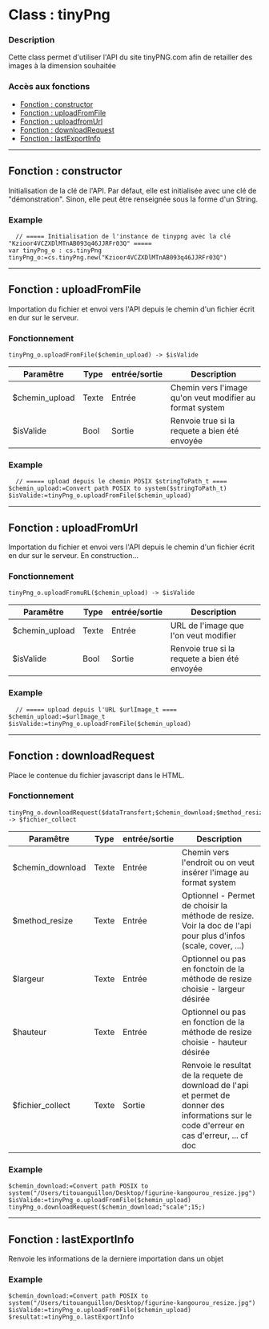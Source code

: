 ﻿<!-- Type your summary here -->
# Class : tinyPng

### Description
Cette class permet d'utiliser l'API du site tinyPNG.com afin de retailler des images à la dimension souhaitée

### Accès aux fonctions
* [Fonction : constructor](#fonction--constructor)
* [Fonction : uploadFromFile](#fonction--uploadFromFile)
* [Fonction : uploadfromUrl](#fonction--uploadfromUrl)
* [Fonction : downloadRequest](#fonction--downloadRequest)
* [Fonction : lastExportInfo](#fonction--lastExportInfo)


------------------------------------------------------

## Fonction : constructor
Initialisation de la clé de l'API. Par défaut, elle est initialisée avec une clé de "démonstration". Sinon, elle peut être renseignée sous la forme d'un String.


### Example
```4d
  // ===== Initialisation de l'instance de tinypng avec la clé "Kzioor4VCZXDlMTnAB093q46JJRFr03Q" =====
var tinyPng_o : cs.tinyPng
tinyPng_o:=cs.tinyPng.new("Kzioor4VCZXDlMTnAB093q46JJRFr03Q")
```


------------------------------------------------------

## Fonction : uploadFromFile
Importation du fichier et envoi vers l'API depuis le chemin d'un fichier écrit en dur sur le serveur.

### Fonctionnement
```4d
tinyPng_o.uploadFromFile($chemin_upload) -> $isValide
```

| Paramêtre      | Type       | entrée/sortie | Description |
| -------------- | ---------- | ------------- | ----------- |
| $chemin_upload| Texte      | Entrée        | Chemin vers l'image qu'on veut modifier au format system |
| $isValide | Bool     | Sortie        | Renvoie true si la requete a bien été envoyée |


### Example
```4d
  // ===== upload depuis le chemin POSIX $stringToPath_t ====
$chemin_upload:=Convert path POSIX to system($stringToPath_t)
$isValide:=tinyPng_o.uploadFromFile($chemin_upload)
```


------------------------------------------------------

## Fonction : uploadFromUrl
Importation du fichier et envoi vers l'API depuis le chemin d'un fichier écrit en dur sur le serveur. En construction...

### Fonctionnement
```4d
tinyPng_o.uploadFromuRL($chemin_upload) -> $isValide
```

| Paramêtre      | Type       | entrée/sortie | Description |
| -------------- | ---------- | ------------- | ----------- |
| $chemin_upload| Texte      | Entrée        | URL de l'image que l'on veut modifier |
| $isValide | Bool     | Sortie        | Renvoie true si la requete a bien été envoyée |


### Example
```4d
  // ===== upload depuis l'URL $urlImage_t ====
$chemin_upload:=$urlImage_t
$isValide:=tinyPng_o.uploadFromFile($chemin_upload)
```


------------------------------------------------------

## Fonction : downloadRequest
Place le contenue du fichier javascript dans le HTML.

### Fonctionnement
```4d
tinyPng_o.downloadRequest($dataTransfert;$chemin_download;$method_resize;$largeur;$hauteur;) -> $fichier_collect
```

| Paramêtre      | Type       | entrée/sortie | Description |
| -------------- | ---------- | ------------- | ----------- |
| $chemin_download | Texte     | Entrée       | Chemin vers l'endroit ou on veut insérer l'image au format system  |
| $method_resize | Texte     | Entrée       | Optionnel - Permet de choisir la méthode de resize. Voir la doc de l'api pour plus d'infos (scale, cover, ...)  |
| $largeur | Texte     | Entrée       | Optionnel ou pas en fonctoin de la méthode de resize choisie - largeur désirée  |
| $hauteur | Texte     | Entrée       | Optionnel ou pas en fonction de la méthode de resize choisie - hauteur désirée  |
| $fichier_collect | Texte     | Sortie       | Renvoie le resultat de la requete de download de l'api et permet de donner des informations sur le code d'erreur en cas d'erreur, ... cf doc  |




### Example

```4d
$chemin_download:=Convert path POSIX to system("/Users/titouanguillon/Desktop/figurine-kangourou_resize.jpg")
$isValide:=tinyPng_o.uploadFromFile($chemin_upload)
tinyPng_o.downloadRequest($chemin_download;"scale";15;)
```


------------------------------------------------------

## Fonction : lastExportInfo
Renvoie les informations de la derniere importation dans un objet


### Example
```4d
$chemin_download:=Convert path POSIX to system("/Users/titouanguillon/Desktop/figurine-kangourou_resize.jpg")
$isValide:=tinyPng_o.uploadFromFile($chemin_upload)
$resultat:=tinyPng_o.lastExportInfo
```

